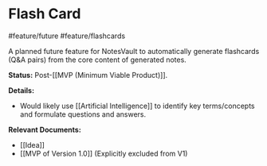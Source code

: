 # Flash Card
#feature/future #feature/flashcards

A planned future feature for NotesVault to automatically generate flashcards (Q&A pairs) from the core content of generated notes.

**Status:** Post-[[MVP (Minimum Viable Product)]].

**Details:**
*   Would likely use [[Artificial Intelligence]] to identify key terms/concepts and formulate questions and answers.

**Relevant Documents:**
*   [[Idea]]
*   [[MVP of Version 1.0]] (Explicitly excluded from V1)